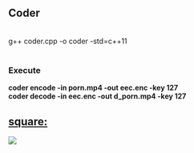 <h2>Coder</h2><br/>
  g++ coder.cpp -o coder -std=c++11 <br/>
  <br/><h3>Execute</h3>
  <b>coder encode -in porn.mp4 -out eec.enc -key 127</b> <br/>
  <b>coder decode -in eec.enc -out d_porn.mp4 -key 127</b>
</b></b>
<h2><a href="https://github.com/Fluiser/util/blob/master/square.cpp">square:</a></h2>
  <img src="https://i.imgur.com/GNX5joC.png">
